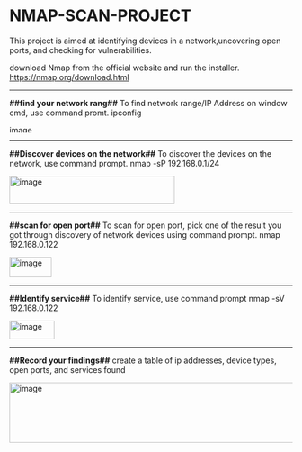 # NMAP-SCAN-PROJECT
This project is aimed at identifying devices in a network,uncovering open ports, and checking for vulnerabilities.

download Nmap from the official website  and run the installer.
https://nmap.org/download.html

------

**##find your network rang##**
To find network range/IP Address on window cmd, use command promt. ipconfig


<img width="280" height="13" alt="image" src="https://github.com/user-attachments/assets/5cda4dd2-5948-4641-8017-9f650d2a5a22" />

------

**##Discover devices on the network##**
To discover the devices on the network, use command prompt.  nmap -sP 192.168.0.1/24


<img width="294" height="50" alt="image" src="https://github.com/user-attachments/assets/9e3defdb-056b-48ed-bc98-7484bf7e94da" />


------

**##scan for open port##**
To scan for open port, pick one of the result you got through discovery of network devices using command prompt. nmap 192.168.0.122


<img width="75" height="36" alt="image" src="https://github.com/user-attachments/assets/f9d9799b-24f9-4577-bb33-e3d77fc0a652" />

------

**##Identify service##**
To identify service, use command prompt nmap -sV 192.168.0.122


<img width="80" height="33" alt="image" src="https://github.com/user-attachments/assets/72e02e88-bf19-4a64-a117-de119b3c4c3a" />

------

**##Record your findings##**
create a table of ip addresses, device types, open ports, and services found

<img width="544" height="107" alt="image" src="https://github.com/user-attachments/assets/2495f95b-0ac3-4527-b29a-a4c2813b24fc" />



